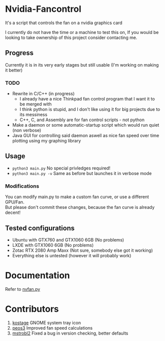# Nvidia-Fancontrol
It's a script that controls the fan on a nvidia graphics card

I currently do not have the time or a machine to test this on, 
If you would be looking to take ownership of this project consider contacting me.

## Progress
Currently it is in its very early stages but still usable
(I'm working on making it better)
### TODO
- Rewrite in C/C++ (in progress)
  - I already have a nice Thinkpad fan control program that I want it to be merged with
  - I think python is stupid, and I don't like using it for big projects due to its messiness
  - C++, C, and Assembly are for fan control scripts - not python
- Make a daemon or some automatic-startup script which would run quiet (non verbose)
- Java GUI for controlling said daemon aswell as nice fan speed over time plotting using my graphing library

## Usage
- `python3 main.py` No special privledges required!
- `python3 main.py -v` Same as before but launches it in verbose mode
### Modifications
You can modify main.py to make a custom fan curve, or use a different GPU/Fan.<br>
But please don't commit these changes, because the fan curve is already decent!

## Tested configurations
- Ubuntu with GTX760 and GTX1060 6GB (No problems)
- LXDE with GTX1060 6GB (No problems)
- Zotac RTX 2080 Amp Maxx (Not sure, somebody else got it working)
- Everything else is untested (however it will probably work)

# Documentation
Refer to [nvfan.py](https://github.com/abc123me/Nividia-Fancontrol/blob/master/nvfan.py)

# Contributors 
1. [kostage](https://github.com/kostage) GNOME system tray icon
2. [peos3](https://github.com/peos3) Improved fan speed calculations
3. [mstrobl2](https://github.com/mstrobl2) Fixed a bug in version checking, better defaults
